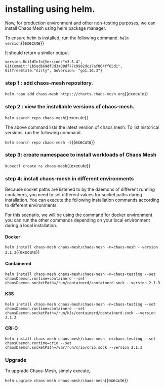 # installing using helm.

Now, for production environment and other non-testing purposes, we can install Chaos Mesh using helm package manager.

To ensure helm is installed, run the following command.
`helm version`{{execute}}

It should return a similar output
```
version.BuildInfo{Version:"v3.5.4", GitCommit:"1b5edb69df3d3a08df77c9902dc17af864ff05d1", GitTreeState:"dirty", GoVersion: "go1.16.3"}
```
### step 1 : add chaos-mesh repository.

`helm repo add chaos-mesh https://charts.chaos-mesh.org`{{execute}}

### step 2 : view the installable versions of chaos-mesh.
 
 `helm search repo chaos-mesh`{{execute}}
 
The above command lists the latest version of chaos mesh. To list historical versions, run the following command.

`helm search repo chaos-mesh -l`{{execute}}

### step 3: create namespace to install workloads of Chaos Mesh

`kubectl create ns chaos-mesh`{{execute}}

### step 4: install chaos-mesh in different environments

Because socket paths are listened to by the daemons of different running containers, you need to set different values for socket paths during installation. You can execute the following installation commands according to different environments.

For this scenario, we will be using the command for docker environment. you can run the other commands depending on your local environment during a local installation.

#### Docker
`helm install chaos-mesh chaos-mesh/chaos-mesh -n=chaos-mesh --version 2.1.3`{{execute}}

#### Containered
```
helm install chaos-mesh chaos-mesh/chaos-mesh -n=chaos-testing --set chaosDaemon.runtime=containerd --set chaosDaemon.socketPath=/run/containerd/containerd.sock --version 2.1.3
```

#### K3S
```
helm install chaos-mesh chaos-mesh/chaos-mesh -n=chaos-testing --set chaosDaemon.runtime=containerd --set chaosDaemon.socketPath=/run/k3s/containerd/containerd.sock --version 2.1.3
```

#### CRI-O
```
helm install chaos-mesh chaos-mesh/chaos-mesh -n=chaos-testing --set chaosDaemon.runtime=crio --set chaosDaemon.socketPath=/var/run/crio/crio.sock --version 2.1.3
```

### Upgrade

To upgrade Chaos-Mesh, simply execute,

`helm upgrade chaos-mesh chaos-mesh/chaos-mesh`{{execute}}

